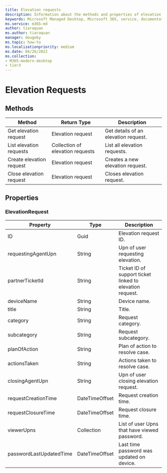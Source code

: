 ```yaml
---
title: Elevation requests
description: Information about the methods and properties of elevation requests
keywords: Microsoft Managed Desktop, Microsoft 365, service, documentation
ms.service: m365-md
author: tiaraquan
ms.author: tiaraquan
manager: dougeby
ms.topic: how-to
ms.localizationpriority: medium
ms.date: 04/26/2022
ms.collection: 
- M365-modern-desktop
- tier3
---
```


# Elevation Requests

## Methods

| Method | Return Type | Description  |
| --- | --- | --- |
| Get elevation request| Elevation request | Get details of an elevation request. |
| List elevation requests  | Collection of elevation requests | List all elevation requests. |
| Create elevation request | Elevation request | Creates a new elevation request.|
| Close elevation request  | Elevation request | Closes elevation request. |

## Properties

### ElevationRequest

| Property | Type | Description |
| --- | --- | --- |
| ID | Guid | Elevation request ID. |
| requestingAgentUpn | String | Upn of user requesting elevation. |
| partnerTicketId | String  | Ticket ID of support ticket linked to elevation request. |
| deviceName | String  | Device name.|
| title | String | Title. |
| category | String | Request category. |
| subcategory | String | Request subcategory. |
| planOfAction | String | Plan of action to resolve case. |
| actionsTaken | String | Actions taken to resolve case. |
| closingAgentUpn | String | Upn of user closing elevation request. |
| requestCreationTime  | DateTimeOffset | Request creation time. |
| requestClosureTime  | DateTimeOffset | Request closure time.                                    |
| viewerUpns | Collection | List of user Upns that have viewed password. |
| passwordLastUpdatedTime | DateTimeOffset | Last time password was updated on device. |
